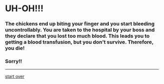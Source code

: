 # UH-OH!!!  
### The chickens end up biting your finger and you start bleeding uncontrollably. You are taken to the hospital by your boss and they declare that you lost too much blood. This leads you to getting a blood transfusion, but you don't survive. Therefore, you die!  
### Sorry!!
--- 
[start over](start.md)
